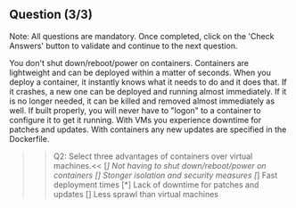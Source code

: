 ## Question (3/3)

Note: All questions are mandatory. Once completed, click on the 'Check Answers' button to validate and continue to the next question.

You don't shut down/reboot/power on containers. Containers are lightweight and can be deployed within a matter of seconds. When you deploy a container, it instantly knows what it needs to do and it does that. If it crashes, a new one can be deployed and running almost immediately. If it is no longer needed, it can be killed and removed almost immediately as well. If built properly, you will never have to "logon" to a container to configure it to get it running. With VMs you experience downtime for patches and updates. With containers any new updates are specified in the Dockerfile.

>>Q2: Select three advantages of containers over virtual machines.<< 
[*] Not having to shut down/reboot/power on containers
[] Stonger isolation and security measures 
[*] Fast deployment times
[*] Lack of downtime for patches and updates
[] Less sprawl than virtual machines

